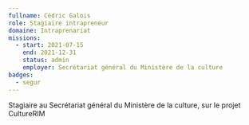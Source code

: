 ```yaml
---
fullname: Cédric Galois
role: Stagiaire intrapreneur 
domaine: Intraprenariat
missions:
  - start: 2021-07-15
    end: 2021-12-31
    status: admin
    employer: Secrétariat général du Ministère de la culture
badges:
  - segur
---
```


Stagiaire au Secrétariat général du Ministère de la culture, sur le projet CultureRIM
